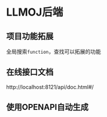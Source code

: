 # LLMOJ后端
## 项目功能拓展
全局搜索```function```，查找可以拓展的功能

## 在线接口文档
http://localhost:8121/api/doc.html#/

## 使用OPENAPI自动生成
